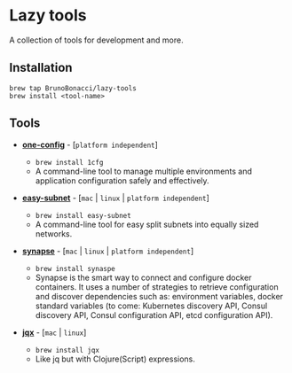 # Lazy tools

A collection of tools for development and more.


## Installation

    brew tap BrunoBonacci/lazy-tools
    brew install <tool-name>

## Tools

  * [**one-config**](https://github.com/BrunoBonacci/1config) - [`platform independent`]
    - `brew install 1cfg`
    - A command-line tool to manage multiple environments and
    application configuration safely and effectively.

  * [**easy-subnet**](https://github.com/BrunoBonacci/easy-subnet) - [`mac` | `linux` | `platform independent`]
    - `brew install easy-subnet`
    - A command-line tool for easy split subnets into equally sized
    networks.

  * [**synapse**](https://github.com/BrunoBonacci/synapse) - [`mac` | `linux` | `platform independent`]
    - `brew install synaspe`
    - Synapse is the smart way to connect and configure docker
    containers. It uses a number of strategies to retrieve
    configuration and discover dependencies such as: environment
    variables, docker standard variables (to come: Kubernetes
    discovery API, Consul discovery API, Consul configuration API,
    etcd configuration API).

  * [**jqx**](./doc/jqx/README.md) - [`mac` | `linux`]
    - `brew install jqx`
    - Like jq but with Clojure(Script) expressions.

